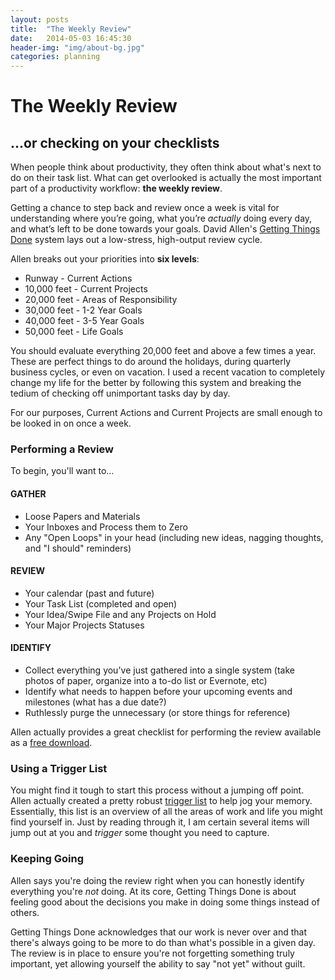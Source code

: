 ```yaml
---
layout: posts
title:  "The Weekly Review"
date:   2014-05-03 16:45:30
header-img: "img/about-bg.jpg"
categories: planning
---
```


# The Weekly Review
## …or checking on your checklists

When people think about productivity, they often think about what's next to do on their task list. What can get overlooked is actually the most important part of a productivity workflow: **the weekly review**.  

Getting a chance to step back and review once a week is vital for understanding where you’re going, what you’re _actually_ doing every day, and what’s left to be done towards your goals. David Allen's [Getting Things Done](http://en.wikipedia.org/wiki/Getting_things_done) system lays out a low-stress, high-output review cycle.

Allen breaks out your priorities into **six levels**:

* Runway - Current Actions
* 10,000 feet - Current Projects
* 20,000 feet - Areas of Responsibility
* 30,000 feet - 1-2 Year Goals
* 40,000 feet - 3-5 Year Goals
* 50,000 feet - Life Goals

You should evaluate everything 20,000 feet and above a few times a year. These are perfect things to do around the holidays, during quarterly business cycles, or even on vacation. I used a recent vacation to completely change my life for the better by following this system and breaking the tedium of checking off unimportant tasks day by day.

For our purposes, Current Actions and Current Projects are small enough to be looked in on once a week.

### Performing a Review

To begin, you'll want to…

#### **GATHER**
* Loose Papers and Materials
* Your Inboxes and Process them to Zero
* Any "Open Loops" in your head (including new ideas, nagging thoughts, and "I should" reminders)

#### **REVIEW**
* Your calendar (past and future)
* Your Task List (completed and open)
* Your Idea/Swipe File and any Projects on Hold
* Your Major Projects Statuses

#### **IDENTIFY**
* Collect everything you've just gathered into a single system (take photos of paper, organize into a to-do list or Evernote, etc)
* Identify what needs to happen before your upcoming events and milestones (what has a due date?)
* Ruthlessly purge the unnecessary (or store things for reference)

Allen actually provides a great checklist for performing the review available as a [free download](https://secure.davidco.com/store/catalog/GTD-WEEKLY-REVIEW-p-16165.php). 

### Using a Trigger List

You might find it tough to start this process without a jumping off point. Allen actually created a pretty robust [trigger list](http://wiki.43folders.com/index.php/Trigger_List) to help jog your memory. Essentially, this list is an overview of all the areas of work and life you might find yourself in. Just by reading through it, I am certain several items will jump out at you and *trigger* some thought you need to capture.

### Keeping Going

Allen says you're doing the review right when you can honestly identify everything you're *not* doing.  At its core, Getting Things Done is about feeling good about the decisions you make in doing some things instead of others.

Getting Things Done acknowledges that our work is never over and that there's always going to be more to do than what's possible in a given day. The review is in place to ensure you're not forgetting something truly important, yet allowing yourself the ability to say "not yet" without guilt.